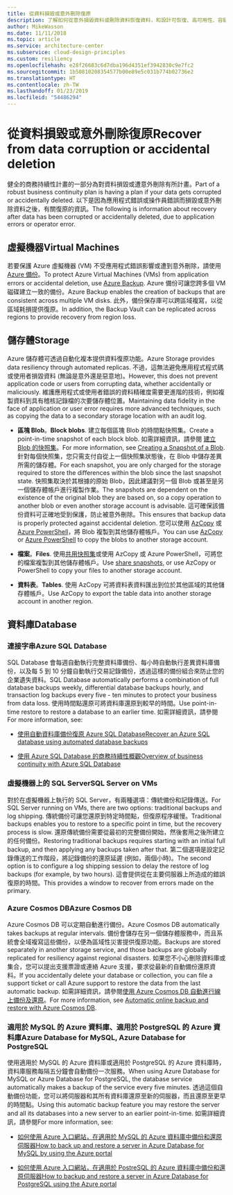 ```yaml
---
title: 從資料損毀或意外刪除復原
description: 了解如何從意外損毀資料或刪除資料恢復資料，和設計可恢復、高可用性、容錯的應用程式，以及規劃災害復原。
author: MikeWasson
ms.date: 11/11/2018
ms.topic: article
ms.service: architecture-center
ms.subservice: cloud-design-principles
ms.custom: resiliency
ms.openlocfilehash: e28f26683c6d7dba196d4351ef3942830c9e7fc2
ms.sourcegitcommit: 1b50810208354577b00e89e5c031b774b02736e2
ms.translationtype: HT
ms.contentlocale: zh-TW
ms.lasthandoff: 01/23/2019
ms.locfileid: "54486294"
---
```

# <a name="recover-from-data-corruption-or-accidental-deletion"></a><span data-ttu-id="bbd97-103">從資料損毀或意外刪除復原</span><span class="sxs-lookup"><span data-stu-id="bbd97-103">Recover from data corruption or accidental deletion</span></span>

<span data-ttu-id="bbd97-104">健全的商務持續性計畫的一部分為對資料損毀或遭意外刪除有所計畫。</span><span class="sxs-lookup"><span data-stu-id="bbd97-104">Part of a robust business continuity plan is having a plan if your data gets corrupted or accidentally deleted.</span></span> <span data-ttu-id="bbd97-105">以下是因為應用程式錯誤或操作員錯誤而損毀或意外刪除資料之後，有關復原的資訊。</span><span class="sxs-lookup"><span data-stu-id="bbd97-105">The following is information about recovery after data has been corrupted or accidentally deleted, due to application errors or operator error.</span></span>

## <a name="virtual-machines"></a><span data-ttu-id="bbd97-106">虛擬機器</span><span class="sxs-lookup"><span data-stu-id="bbd97-106">Virtual Machines</span></span>

<span data-ttu-id="bbd97-107">若要保護 Azure 虛擬機器 (VM) 不受應用程式錯誤影響或遭到意外刪除，請使用 [Azure 備份](/azure/backup/)。</span><span class="sxs-lookup"><span data-stu-id="bbd97-107">To protect Azure Virtual Machines (VMs) from application errors or accidental deletion, use [Azure Backup](/azure/backup/).</span></span> <span data-ttu-id="bbd97-108">Azure 備份可讓您跨多個 VM 磁碟建立一致的備份。</span><span class="sxs-lookup"><span data-stu-id="bbd97-108">Azure Backup enables the creation of backups that are consistent across multiple VM disks.</span></span> <span data-ttu-id="bbd97-109">此外，備份保存庫可以跨區域複寫，以從區域耗損提供復原。</span><span class="sxs-lookup"><span data-stu-id="bbd97-109">In addition, the Backup Vault can be replicated across regions to provide recovery from region loss.</span></span>

## <a name="storage"></a><span data-ttu-id="bbd97-110">儲存體</span><span class="sxs-lookup"><span data-stu-id="bbd97-110">Storage</span></span>

<span data-ttu-id="bbd97-111">Azure 儲存體可透過自動化複本提供資料復原功能。</span><span class="sxs-lookup"><span data-stu-id="bbd97-111">Azure Storage provides data resiliency through automated replicas.</span></span> <span data-ttu-id="bbd97-112">不過，這無法避免應用程式程式碼或使用者損毀資料 (無論是意外還是惡意地)。</span><span class="sxs-lookup"><span data-stu-id="bbd97-112">However, this does not prevent application code or users from corrupting data, whether accidentally or maliciously.</span></span> <span data-ttu-id="bbd97-113">維護應用程式或使用者錯誤的資料精確度需要更進階的技術，例如複製資料到具有稽核記錄檔的次要儲存體位置。</span><span class="sxs-lookup"><span data-stu-id="bbd97-113">Maintaining data fidelity in the face of application or user error requires more advanced techniques, such as copying the data to a secondary storage location with an audit log.</span></span>

- <span data-ttu-id="bbd97-114">**區塊 Blob**。</span><span class="sxs-lookup"><span data-stu-id="bbd97-114">**Block blobs**.</span></span> <span data-ttu-id="bbd97-115">建立每個區塊 Blob 的時間點快照集。</span><span class="sxs-lookup"><span data-stu-id="bbd97-115">Create a point-in-time snapshot of each block blob.</span></span> <span data-ttu-id="bbd97-116">如需詳細資訊，請參閱 [建立 Blob 的快照集](/rest/api/storageservices/creating-a-snapshot-of-a-blob)。</span><span class="sxs-lookup"><span data-stu-id="bbd97-116">For more information, see [Creating a Snapshot of a Blob](/rest/api/storageservices/creating-a-snapshot-of-a-blob).</span></span> <span data-ttu-id="bbd97-117">針對每個快照集，您只需支付自從上一個快照集狀態後，在 Blob 中儲存差異所需的儲存體。</span><span class="sxs-lookup"><span data-stu-id="bbd97-117">For each snapshot, you are only charged for the storage required to store the differences within the blob since the last snapshot state.</span></span> <span data-ttu-id="bbd97-118">快照集取決於其根據的原始 Blob，因此建議對另一個 Blob 或甚至是另一個儲存體帳戶進行複製作業。</span><span class="sxs-lookup"><span data-stu-id="bbd97-118">The snapshots are dependent on the existence of the original blob they are based on, so a copy operation to another blob or even another storage account is advisable.</span></span> <span data-ttu-id="bbd97-119">這可確保該備份資料可正確地受到保護，防止被意外刪除。</span><span class="sxs-lookup"><span data-stu-id="bbd97-119">This ensures that backup data is properly protected against accidental deletion.</span></span> <span data-ttu-id="bbd97-120">您可以使用 [AzCopy](/azure/storage/common/storage-use-azcopy) 或 [Azure PowerShell](/azure/storage/common/storage-powershell-guide-full)，將 Blob 複製到其他儲存體帳戶。</span><span class="sxs-lookup"><span data-stu-id="bbd97-120">You can use [AzCopy](/azure/storage/common/storage-use-azcopy) or [Azure PowerShell](/azure/storage/common/storage-powershell-guide-full) to copy the blobs to another storage account.</span></span>

- <span data-ttu-id="bbd97-121">**檔案**。</span><span class="sxs-lookup"><span data-stu-id="bbd97-121">**Files**.</span></span> <span data-ttu-id="bbd97-122">使用[共用快照集](/azure/storage/files/storage-snapshots-files)或使用 AzCopy 或 Azure PowerShell，可將您的檔案複製到其他儲存體帳戶。</span><span class="sxs-lookup"><span data-stu-id="bbd97-122">Use [share snapshots](/azure/storage/files/storage-snapshots-files), or use AzCopy or PowerShell to copy your files to another storage account.</span></span>

- <span data-ttu-id="bbd97-123">**資料表**。</span><span class="sxs-lookup"><span data-stu-id="bbd97-123">**Tables**.</span></span> <span data-ttu-id="bbd97-124">使用 AzCopy 可將資料表資料匯出到位於其他區域的其他儲存體帳戶。</span><span class="sxs-lookup"><span data-stu-id="bbd97-124">Use AzCopy to export the table data into another storage account in another region.</span></span>

## <a name="database"></a><span data-ttu-id="bbd97-125">資料庫</span><span class="sxs-lookup"><span data-stu-id="bbd97-125">Database</span></span>

### <a name="azure-sql-database"></a><span data-ttu-id="bbd97-126">連接字串</span><span class="sxs-lookup"><span data-stu-id="bbd97-126">Azure SQL Database</span></span>

<span data-ttu-id="bbd97-127">SQL Database 會每週自動執行完整資料庫備份、每小時自動執行差異資料庫備份，以及每 5 到 10 分鐘自動執行交易記錄備份，透過這樣的備份組合來防止您的企業遺失資料。</span><span class="sxs-lookup"><span data-stu-id="bbd97-127">SQL Database automatically performs a combination of full database backups weekly, differential database backups hourly, and transaction log backups every five - ten minutes to protect your business from data loss.</span></span> <span data-ttu-id="bbd97-128">使用時間點還原可將資料庫還原到較早的時間。</span><span class="sxs-lookup"><span data-stu-id="bbd97-128">Use point-in-time restore to restore a database to an earlier time.</span></span> <span data-ttu-id="bbd97-129">如需詳細資訊，請參閱</span><span class="sxs-lookup"><span data-stu-id="bbd97-129">For more information, see:</span></span>

- [<span data-ttu-id="bbd97-130">使用自動資料庫備份復原 Azure SQL Database</span><span class="sxs-lookup"><span data-stu-id="bbd97-130">Recover an Azure SQL database using automated database backups</span></span>](/azure/sql-database/sql-database-recovery-using-backups)

- [<span data-ttu-id="bbd97-131">使用 Azure SQL Database 的商務持續性概觀</span><span class="sxs-lookup"><span data-stu-id="bbd97-131">Overview of business continuity with Azure SQL Database</span></span>](/azure/sql-database/sql-database-business-continuity)

### <a name="sql-server-on-vms"></a><span data-ttu-id="bbd97-132">虛擬機器上的 SQL Server</span><span class="sxs-lookup"><span data-stu-id="bbd97-132">SQL Server on VMs</span></span>

<span data-ttu-id="bbd97-133">對於在虛擬機器上執行的 SQL Server，有兩種選項：傳統備份和記錄傳送。</span><span class="sxs-lookup"><span data-stu-id="bbd97-133">For SQL Server running on VMs, there are two options: traditional backups and log shipping.</span></span> <span data-ttu-id="bbd97-134">傳統備份可讓您還原到特定時間點，但復原程序緩慢。</span><span class="sxs-lookup"><span data-stu-id="bbd97-134">Traditional backups enables you to restore to a specific point in time, but the recovery process is slow.</span></span> <span data-ttu-id="bbd97-135">還原傳統備份需要從最初的完整備份開始，然後套用之後所建立的任何備份。</span><span class="sxs-lookup"><span data-stu-id="bbd97-135">Restoring traditional backups requires starting with an initial full backup, and then applying any backups taken after that.</span></span> <span data-ttu-id="bbd97-136">第二個選項是設定記錄傳送的工作階段，將記錄備份的還原延遲 (例如，兩個小時)。</span><span class="sxs-lookup"><span data-stu-id="bbd97-136">The second option is to configure a log shipping session to delay the restore of log backups (for example, by two hours).</span></span> <span data-ttu-id="bbd97-137">這會提供從在主要伺服器上所造成的錯誤復原的時間。</span><span class="sxs-lookup"><span data-stu-id="bbd97-137">This provides a window to recover from errors made on the primary.</span></span>

### <a name="azure-cosmos-db"></a><span data-ttu-id="bbd97-138">Azure Cosmos DB</span><span class="sxs-lookup"><span data-stu-id="bbd97-138">Azure Cosmos DB</span></span>

<span data-ttu-id="bbd97-139">Azure Cosmos DB 可以定期自動進行備份。</span><span class="sxs-lookup"><span data-stu-id="bbd97-139">Azure Cosmos DB automatically takes backups at regular intervals.</span></span> <span data-ttu-id="bbd97-140">備份會儲存在另一個儲存體服務中，而且系統會全域複寫這些備份，以便為區域性災害提供復原功能。</span><span class="sxs-lookup"><span data-stu-id="bbd97-140">Backups are stored separately in another storage service, and those backups are globally replicated for resiliency against regional disasters.</span></span> <span data-ttu-id="bbd97-141">如果您不小心刪除資料庫或集合，您可以提出支援票證或連絡 Azure 支援，要求從最新的自動備份還原資料。</span><span class="sxs-lookup"><span data-stu-id="bbd97-141">If you accidentally delete your database or collection, you can file a support ticket or call Azure support to restore the data from the last automatic backup.</span></span> <span data-ttu-id="bbd97-142">如需詳細資訊，請參閱[使用 Azure Cosmos DB 自動進行線上備份及還原](/azure/cosmos-db/online-backup-and-restore)。</span><span class="sxs-lookup"><span data-stu-id="bbd97-142">For more information, see [Automatic online backup and restore with Azure Cosmos DB](/azure/cosmos-db/online-backup-and-restore).</span></span>

### <a name="azure-database-for-mysql-azure-database-for-postgresql"></a><span data-ttu-id="bbd97-143">適用於 MySQL 的 Azure 資料庫、適用於 PostgreSQL 的 Azure 資料庫</span><span class="sxs-lookup"><span data-stu-id="bbd97-143">Azure Database for MySQL, Azure Database for PostgreSQL</span></span>

<span data-ttu-id="bbd97-144">使用適用於 MySQL 的 Azure 資料庫或適用於 PostgreSQL 的 Azure 資料庫時，資料庫服務每隔五分鐘會自動備份一次服務。</span><span class="sxs-lookup"><span data-stu-id="bbd97-144">When using Azure Database for MySQL or Azure Database for PostgreSQL, the database service automatically makes a backup of the service every five minutes.</span></span> <span data-ttu-id="bbd97-145">透過這個自動備份功能，您可以將伺服器和其所有資料庫還原至新的伺服器，而且還原至更早的時間點。</span><span class="sxs-lookup"><span data-stu-id="bbd97-145">Using this automatic backup feature you may restore the server and all its databases into a new server to an earlier point-in-time.</span></span> <span data-ttu-id="bbd97-146">如需詳細資訊，請參閱</span><span class="sxs-lookup"><span data-stu-id="bbd97-146">For more information, see:</span></span>

- [<span data-ttu-id="bbd97-147">如何使用 Azure 入口網站，在適用於 MySQL 的 Azure 資料庫中備份和還原伺服器</span><span class="sxs-lookup"><span data-stu-id="bbd97-147">How to back up and restore a server in Azure Database for MySQL by using the Azure portal</span></span>](/azure/mysql/howto-restore-server-portal)

- [<span data-ttu-id="bbd97-148">如何使用 Azure 入口網站，在適用於 PostreSQL 的 Azure 資料庫中備份和還原伺服器</span><span class="sxs-lookup"><span data-stu-id="bbd97-148">How to backup and restore a server in Azure Database for PostgreSQL using the Azure portal</span></span>](/azure/postgresql/howto-restore-server-portal)
